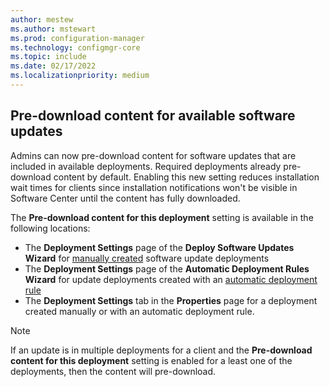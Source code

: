 ```yaml
---
author: mestew
ms.author: mstewart
ms.prod: configuration-manager
ms.technology: configmgr-core
ms.topic: include
ms.date: 02/17/2022
ms.localizationpriority: medium
---
```


## <a name="bkmk_pre-download"></a> Pre-download content for available software updates
<!--4497776-->
Admins can now pre-download content for software updates that are included in available deployments. Required deployments already pre-download content by default. Enabling this new setting reduces installation wait times for clients since installation notifications won't be visible in Software Center until the content has fully downloaded.

The **Pre-download content for this deployment** setting is available in the following locations:

- The **Deployment Settings** page of the **Deploy Software Updates Wizard** for [manually created](../../../../../sum/deploy-use/manually-deploy-software-updates.md) software update deployments
- The **Deployment Settings** page of the **Automatic Deployment Rules Wizard** for update deployments created with an [automatic deployment rule](../../../../../sum/deploy-use/automatically-deploy-software-updates.md)
- The **Deployment Settings** tab in the **Properties** page for a deployment created manually or with an automatic deployment rule.

> [!NOTE]
> If an update is in multiple deployments for a client and the **Pre-download content for this deployment** setting is enabled for a least one of the deployments, then the content will pre-download.
